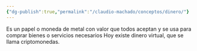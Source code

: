 ```yaml
---
{"dg-publish":true,"permalink":"/claudio-machado/conceptos/dinero/"}
---
```


Es un papel o moneda de metal con valor que todos aceptan y se usa para comprar bienes o servicios necesarios
Hoy existe dinero virtual, que se llama criptomonedas.

